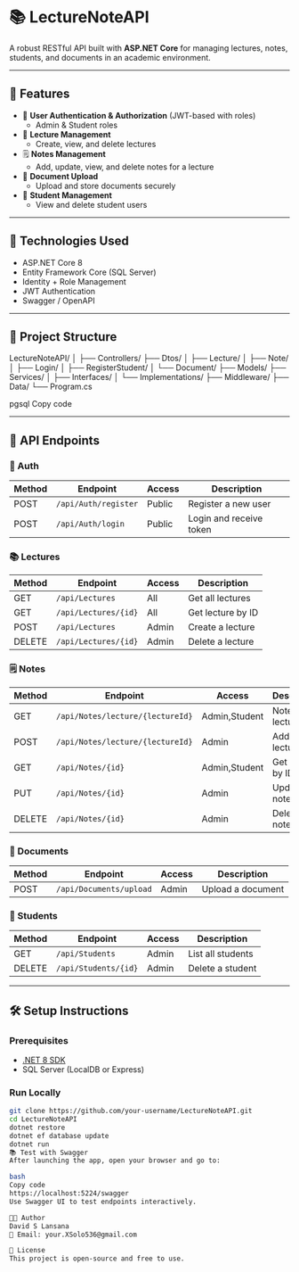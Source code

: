 # 📚 LectureNoteAPI

A robust RESTful API built with **ASP.NET Core** for managing lectures, notes, students, and documents in an academic environment.

---

## 🚀 Features

- 🔐 **User Authentication & Authorization** (JWT-based with roles)
  - Admin & Student roles
- 🧾 **Lecture Management**
  - Create, view, and delete lectures
- 🗒️ **Notes Management**
  - Add, update, view, and delete notes for a lecture
- 📁 **Document Upload**
  - Upload and store documents securely
- 👥 **Student Management**
  - View and delete student users

---

## 🔧 Technologies Used

- ASP.NET Core 8
- Entity Framework Core (SQL Server)
- Identity + Role Management
- JWT Authentication
- Swagger / OpenAPI

---

## 📁 Project Structure

LectureNoteAPI/
│
├── Controllers/
├── Dtos/
│ ├── Lecture/
│ ├── Note/
│ ├── Login/
│ ├── RegisterStudent/
│ └── Document/
├── Models/
├── Services/
│ ├── Interfaces/
│ └── Implementations/
├── Middleware/
├── Data/
└── Program.cs

pgsql
Copy code

---

## 📄 API Endpoints

### 🔐 Auth

| Method | Endpoint             | Access | Description             |
|--------|----------------------|--------|-------------------------|
| POST   | `/api/Auth/register` | Public | Register a new user     |
| POST   | `/api/Auth/login`    | Public | Login and receive token |

### 📚 Lectures

| Method | Endpoint             | Access | Description         |
|--------|----------------------|--------|---------------------|
| GET    | `/api/Lectures`      | All    | Get all lectures    |
| GET    | `/api/Lectures/{id}` | All    | Get lecture by ID   |
| POST   | `/api/Lectures`      | Admin  | Create a lecture    |
| DELETE | `/api/Lectures/{id}` | Admin  | Delete a lecture    |

### 🗒️ Notes

| Method | Endpoint                          | Access        | Description           |
|--------|-----------------------------------|---------------|-----------------------|
| GET    | `/api/Notes/lecture/{lectureId}`  | Admin,Student | Notes for a lecture   |
| POST   | `/api/Notes/lecture/{lectureId}`  | Admin         | Add note to lecture   |
| GET    | `/api/Notes/{id}`                 | Admin,Student | Get a note by ID      |
| PUT    | `/api/Notes/{id}`                 | Admin         | Update a note         |
| DELETE | `/api/Notes/{id}`                 | Admin         | Delete a note         |

### 📁 Documents

| Method | Endpoint               | Access | Description        |
|--------|------------------------|--------|--------------------|
| POST   | `/api/Documents/upload`| Admin  | Upload a document  |

### 👥 Students

| Method | Endpoint             | Access | Description         |
|--------|----------------------|--------|---------------------|
| GET    | `/api/Students`      | Admin  | List all students   |
| DELETE | `/api/Students/{id}` | Admin  | Delete a student    |

---

## 🛠️ Setup Instructions

### Prerequisites

- [.NET 8 SDK](https://dotnet.microsoft.com/en-us/download)
- SQL Server (LocalDB or Express)

### Run Locally

```bash
git clone https://github.com/your-username/LectureNoteAPI.git
cd LectureNoteAPI
dotnet restore
dotnet ef database update
dotnet run
📚 Test with Swagger
After launching the app, open your browser and go to:

bash
Copy code
https://localhost:5224/swagger
Use Swagger UI to test endpoints interactively.

👨‍💻 Author
David S Lansana
📧 Email: your.XSolo536@gmail.com

📄 License
This project is open-source and free to use.
